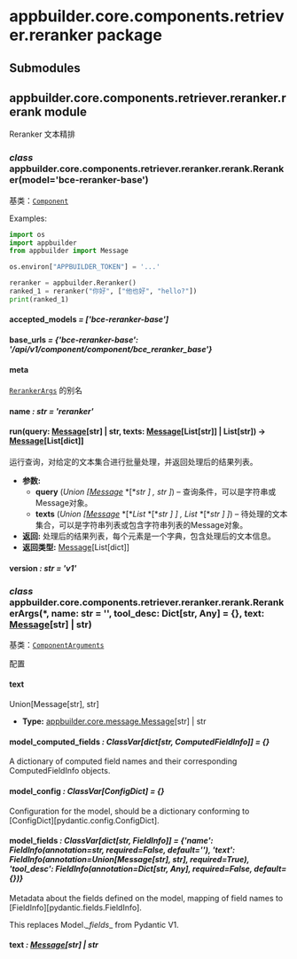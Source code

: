 # appbuilder.core.components.retriever.reranker package

## Submodules

## appbuilder.core.components.retriever.reranker.rerank module

Reranker 文本精排

### *class* appbuilder.core.components.retriever.reranker.rerank.Reranker(model='bce-reranker-base')

基类：[`Component`](appbuilder.core.md#appbuilder.core.component.Component)

Examples:

```python
import os
import appbuilder
from appbuilder import Message

os.environ["APPBUILDER_TOKEN"] = '...'

reranker = appbuilder.Reranker()
ranked_1 = reranker("你好", ["他也好", "hello?"])
print(ranked_1)
```

#### accepted_models *= ['bce-reranker-base']*

#### base_urls *= {'bce-reranker-base': '/api/v1/component/component/bce_reranker_base'}*

#### meta

[`RerankerArgs`](#appbuilder.core.components.retriever.reranker.rerank.RerankerArgs) 的别名

#### name *: str* *= 'reranker'*

#### run(query: [Message](appbuilder.core.md#appbuilder.core.message.Message)[str] | str, texts: [Message](appbuilder.core.md#appbuilder.core.message.Message)[List[str]] | List[str]) → [Message](appbuilder.core.md#appbuilder.core.message.Message)[List[dict]]

运行查询，对给定的文本集合进行批量处理，并返回处理后的结果列表。

* **参数:**
  * **query** (*Union* *[*[*Message*](appbuilder.core.md#appbuilder.core.message.Message) *[**str* *]* *,* *str* *]*) – 查询条件，可以是字符串或Message对象。
  * **texts** (*Union* *[*[*Message*](appbuilder.core.md#appbuilder.core.message.Message) *[**List* *[**str* *]* *]* *,* *List* *[**str* *]* *]*) – 待处理的文本集合，可以是字符串列表或包含字符串列表的Message对象。
* **返回:**
  处理后的结果列表，每个元素是一个字典，包含处理后的文本信息。
* **返回类型:**
  [Message](appbuilder.core.md#appbuilder.core.message.Message)[List[dict]]

#### version *: str* *= 'v1'*

### *class* appbuilder.core.components.retriever.reranker.rerank.RerankerArgs(\*, name: str = '', tool_desc: Dict[str, Any] = {}, text: [Message](appbuilder.core.md#appbuilder.core.message.Message)[str] | str)

基类：[`ComponentArguments`](appbuilder.core.md#appbuilder.core.component.ComponentArguments)

配置

#### text

Union[Message[str], str]

* **Type:**
  [appbuilder.core.message.Message](appbuilder.core.md#appbuilder.core.message.Message)[str] | str

#### model_computed_fields *: ClassVar[dict[str, ComputedFieldInfo]]* *= {}*

A dictionary of computed field names and their corresponding ComputedFieldInfo objects.

#### model_config *: ClassVar[ConfigDict]* *= {}*

Configuration for the model, should be a dictionary conforming to [ConfigDict][pydantic.config.ConfigDict].

#### model_fields *: ClassVar[dict[str, FieldInfo]]* *= {'name': FieldInfo(annotation=str, required=False, default=''), 'text': FieldInfo(annotation=Union[Message[str], str], required=True), 'tool_desc': FieldInfo(annotation=Dict[str, Any], required=False, default={})}*

Metadata about the fields defined on the model,
mapping of field names to [FieldInfo][pydantic.fields.FieldInfo].

This replaces Model._\_fields_\_ from Pydantic V1.

#### text *: [Message](appbuilder.core.md#appbuilder.core.message.Message)[str] | str*
